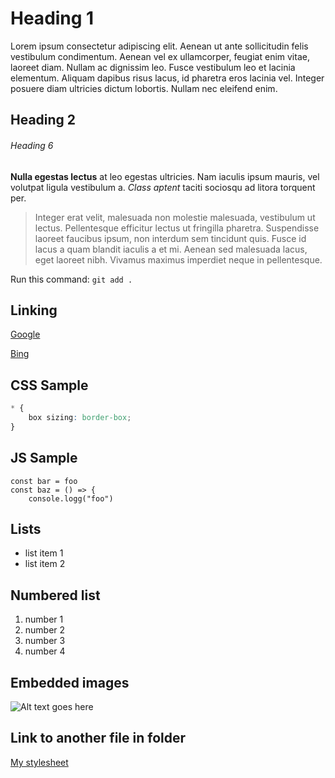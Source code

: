 # Heading 1

Lorem ipsum consectetur adipiscing elit. Aenean ut ante sollicitudin felis vestibulum condimentum. Aenean vel ex ullamcorper, feugiat enim vitae, laoreet diam. Nullam ac dignissim leo. Fusce vestibulum leo et lacinia elementum. Aliquam dapibus risus lacus, id pharetra eros lacinia vel. Integer posuere diam ultricies dictum lobortis. Nullam nec eleifend enim.

## Heading 2
###### Heading 6

**Nulla egestas lectus** at leo egestas ultricies. Nam iaculis ipsum mauris, vel volutpat ligula vestibulum a. _Class aptent_ taciti sociosqu ad litora torquent per.

> Integer erat velit, malesuada non molestie malesuada, vestibulum ut lectus. Pellentesque efficitur lectus ut fringilla pharetra. Suspendisse laoreet faucibus ipsum, non interdum sem tincidunt quis. Fusce id lacus a quam blandit iaculis a et mi. Aenean sed malesuada lacus, eget laoreet nibh. Vivamus maximus imperdiet neque in pellentesque.

Run this command: `git add .`

## Linking

[Google](https://google.com)

[Bing](https://bing.com)

## CSS Sample

```CSS
* {
	box sizing: border-box;
}
```

## JS Sample
```JS
const bar = foo
const baz = () => {
	console.logg("foo")

```
## Lists
- list item 1
- list item 2

## Numbered list
1. number 1
1. number 2
1. number 3
1. number 4

## Embedded images
![Alt text goes here](https://placedog.net/500)

## Link to another file in folder
[My stylesheet](style.css)

